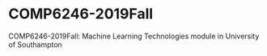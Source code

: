 # COMP6246-2019Fall
COMP6246-2019Fall: Machine Learning Technologies module in University of Southampton 

